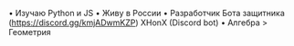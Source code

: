 • Изучаю Python и JS 
• Живу в России
• Разработчик Бота защитника (https://discord.gg/kmjADwmKZP) XHonX (Discord bot)
• Алгебра > Геометрия
